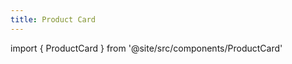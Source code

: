 ```yaml
---
title: Product Card
---
```


import { ProductCard } from '@site/src/components/ProductCard'

<ProductCard />
